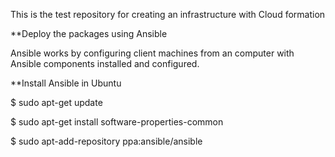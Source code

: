 This is the test repository for creating an infrastructure with Cloud formation

**Deploy the packages using Ansible

Ansible works by configuring client machines from an computer with Ansible components installed and configured.

**Install Ansible in Ubuntu

$ sudo apt-get update

$ sudo apt-get install software-properties-common

$ sudo apt-add-repository ppa:ansible/ansible
